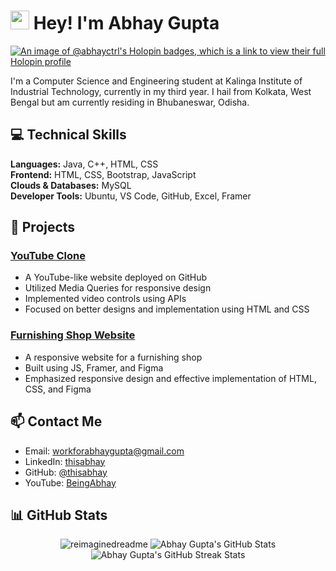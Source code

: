 # <img src="https://emojis.slackmojis.com/emojis/images/1531849430/4246/blob-sunglasses.gif?1531849430" width="30"/> Hey! I'm Abhay Gupta

[![An image of @abhayctrl's Holopin badges, which is a link to view their full Holopin profile](https://holopin.me/abhayctrl)](https://holopin.io/@abhayctrl)

I'm a Computer Science and Engineering student at Kalinga Institute of Industrial Technology, currently in my third year. I hail from Kolkata, West Bengal but am currently residing in Bhubaneswar, Odisha.

## 💻 Technical Skills

**Languages:** Java, C++, HTML, CSS  
**Frontend:** HTML, CSS, Bootstrap, JavaScript  
**Clouds & Databases:** MySQL  
**Developer Tools:** Ubuntu, VS Code, GitHub, Excel, Framer  

## 🚀 Projects

### [YouTube Clone](https://thisabhay.github.io/Youtube-Clone/)
- A YouTube-like website deployed on GitHub
- Utilized Media Queries for responsive design
- Implemented video controls using APIs
- Focused on better designs and implementation using HTML and CSS

### [Furnishing Shop Website](https://santoshfurnishing.framer.ai/)
- A responsive website for a furnishing shop
- Built using JS, Framer, and Figma
- Emphasized responsive design and effective implementation of HTML, CSS, and Figma

## 📫 Contact Me

- Email: [workforabhaygupta@gmail.com](mailto:workforabhaygupta@gmail.com)
- LinkedIn: [thisabhay](https://www.linkedin.com/in/thisabhay)
- GitHub: [@thisabhay](https://github.com/thisabhay)
- YouTube: [BeingAbhay](https://www.youtube.com/c/BeingAbhay)

## 📊 GitHub Stats

<div>
  <p align="center">
    <img src="https://myreadme.vercel.app/api/embed/thisabhay?panels=userstatistics,toprepositories,toplanguages,commitgraph" alt="reimaginedreadme" />
    <img src="https://github-readme-stats.vercel.app/api?username=thisabhay&theme=dark&show_icons=true" alt="Abhay Gupta's GitHub Stats">
    <img src="https://github-readme-streak-stats.herokuapp.com/?user=thisabhay&theme=dark" alt="Abhay Gupta's GitHub Streak Stats">
  </p>
</div>
